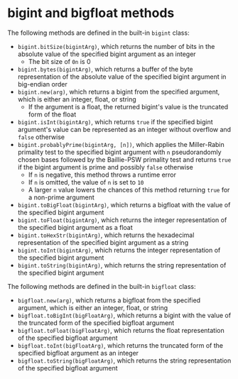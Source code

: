 # bigint and bigfloat methods

The following methods are defined in the built-in `bigint` class:
- `bigint.bitSize(bigintArg)`, which returns the number of bits in the absolute value of the specified bigint argument as an integer
    - The bit size of `0n` is 0
- `bigint.bytes(bigintArg)`, which returns a buffer of the byte representation of the absolute value of the specified bigint argument in big-endian order
- `bigint.new(arg)`, which returns a bigint from the specified argument, which is either an integer, float, or string
    - If the argument is a float, the returned bigint's value is the truncated form of the float
- `bigint.isInt(bigintArg)`, which returns `true` if the specified bigint argument's value can be represented as an integer without overflow and `false` otherwise
- `bigint.probablyPrime(bigintArg, [n])`, which applies the Miller-Rabin primality test to the specified bigint argument with `n` pseudorandomly chosen bases followed by the Baillie-PSW primality test and returns `true` if the bigint argument is prime and possibly `false` otherwise
    - If `n` is negative, this method throws a runtime error
    - If `n` is omitted, the value of `n` is set to `10`
    - A larger `n` value lowers the chances of this method returning `true` for a non-prime argument
- `bigint.toBigFloat(bigintArg)`, which returns a bigfloat with the value of the specified bigint argument
- `bigint.toFloat(bigintArg)`, which returns the integer representation of the specified bigint argument as a float
- `bigint.toHexStr(bigintArg)`, which returns the hexadecimal representation of the specified bigint argument as a string
- `bigint.toInt(bigintArg)`, which returns the integer representation of the specified bigint argument
- `bigint.toString(bigintArg)`, which returns the string representation of the specified bigint argument

The following methods are defined in the built-in `bigfloat` class:
- `bigfloat.new(arg)`, which returns a bigfloat from the specified argument, which is either an integer, float, or string
- `bigfloat.toBigInt(bigFloatArg)`, which returns a bigint with the value of the truncated form of the specified bigfloat argument
- `bigfloat.toFloat(bigFloatArg)`, which returns the float representation of the specified bigfloat argument
- `bigfloat.toInt(bigFloatArg)`, which returns the truncated form of the specified bigfloat argument as an integer
- `bigfloat.toString(bigFloatArg)`, which returns the string representation of the specified bigfloat argument
